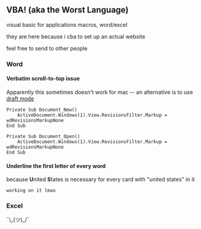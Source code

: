 ## VBA! (aka the Worst Language)
visual basic for applications macros, word/excel

they are here because i cba to set up an actual website

feel free to send to other people 

### Word

#### Verbatim scroll-to-top issue
Apparently this sometimes doesn't work for mac -- an alternative is to use [draft mode](https://www.dummies.com/software/microsoft-office/word/how-to-change-the-document-view-in-word-2016/#:~:text=The%20Draft%20view%20presents%20only%20basic%20text)


```
Private Sub Document_New()
    ActiveDocument.Windows(1).View.RevisionsFilter.Markup = wdRevisionsMarkupNone
End Sub

Private Sub Document_Open()
    ActiveDocument.Windows(1).View.RevisionsFilter.Markup = wdRevisionsMarkupNone
End Sub
```

#### Underline the first letter of every word
because **U**nited **S**tates is necessary for every card with "united states" in it

```
working on it lmao
```

### Excel
¯\\\_(ツ)_/¯
